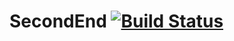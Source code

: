 # SecondEnd [![Build Status](https://ci.potatocorp.dev/job/SecondEnd/badge/icon)](https://ci.potatocorp.dev/job/SecondEnd/)